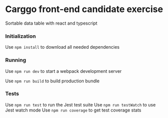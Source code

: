 # Carggo front-end candidate exercise 
Sortable data table with react and typescript

### Initialization
Use `npm install` to download all needed dependencies

### Running
Use `npm run dev` to start a webpack development server

Use `npm run build` to build production bundle

### Tests
Use `npm run test` to run the Jest test suite
Use `npm run testWatch` to use Jest watch mode
Use `npm run coverage` to get test coverage stats